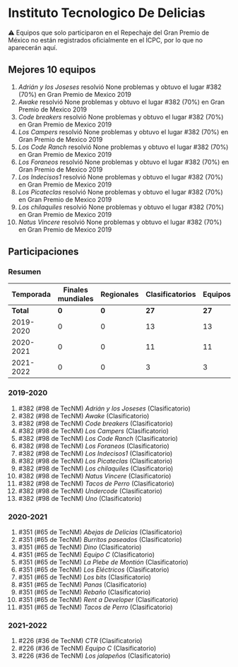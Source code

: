 # Instituto Tecnologico De Delicias

:warning: Equipos que solo participaron en el Repechaje del Gran Premio de México no están registrados oficialmente en el ICPC, por lo que no aparecerán aquí.

## Mejores 10 equipos

1. _Adrián y los Joseses_ resolvió None problemas y obtuvo el lugar #382 (70%) en Gran Premio de Mexico 2019
1. _Awake_ resolvió None problemas y obtuvo el lugar #382 (70%) en Gran Premio de Mexico 2019
1. _Code breakers_ resolvió None problemas y obtuvo el lugar #382 (70%) en Gran Premio de Mexico 2019
1. _Los Campers_ resolvió None problemas y obtuvo el lugar #382 (70%) en Gran Premio de Mexico 2019
1. _Los Code Ranch_ resolvió None problemas y obtuvo el lugar #382 (70%) en Gran Premio de Mexico 2019
1. _Los Foraneos_ resolvió None problemas y obtuvo el lugar #382 (70%) en Gran Premio de Mexico 2019
1. _Los Indecisos1_ resolvió None problemas y obtuvo el lugar #382 (70%) en Gran Premio de Mexico 2019
1. _Los Picateclas_ resolvió None problemas y obtuvo el lugar #382 (70%) en Gran Premio de Mexico 2019
1. _Los chilaquiles_ resolvió None problemas y obtuvo el lugar #382 (70%) en Gran Premio de Mexico 2019
1. _Natus Vincere_ resolvió None problemas y obtuvo el lugar #382 (70%) en Gran Premio de Mexico 2019

## Participaciones

### Resumen

| Temporada | Finales mundiales | Regionales | Clasificatorios | Equipos |
| --- | --- | --- | --- | --- |
| **Total** | **0** | **0** | **27** | **27** |
| 2019-2020 | 0 | 0 | 13 | 13 |
| 2020-2021 | 0 | 0 | 11 | 11 |
| 2021-2022 | 0 | 0 | 3 | 3 |

### 2019-2020

1. #382 (#98 de TecNM) _Adrián y los Joseses_ (Clasificatorio)
1. #382 (#98 de TecNM) _Awake_ (Clasificatorio)
1. #382 (#98 de TecNM) _Code breakers_ (Clasificatorio)
1. #382 (#98 de TecNM) _Los Campers_ (Clasificatorio)
1. #382 (#98 de TecNM) _Los Code Ranch_ (Clasificatorio)
1. #382 (#98 de TecNM) _Los Foraneos_ (Clasificatorio)
1. #382 (#98 de TecNM) _Los Indecisos1_ (Clasificatorio)
1. #382 (#98 de TecNM) _Los Picateclas_ (Clasificatorio)
1. #382 (#98 de TecNM) _Los chilaquiles_ (Clasificatorio)
1. #382 (#98 de TecNM) _Natus Vincere_ (Clasificatorio)
1. #382 (#98 de TecNM) _Tacos de Perro_ (Clasificatorio)
1. #382 (#98 de TecNM) _Undercode_ (Clasificatorio)
1. #382 (#98 de TecNM) _Uno_ (Clasificatorio)

### 2020-2021

1. #351 (#65 de TecNM) _Abejas de Delicias_ (Clasificatorio)
1. #351 (#65 de TecNM) _Burritos paseados_ (Clasificatorio)
1. #351 (#65 de TecNM) _Dino_ (Clasificatorio)
1. #351 (#65 de TecNM) _Equipo C_ (Clasificatorio)
1. #351 (#65 de TecNM) _La Plebe de Montión_ (Clasificatorio)
1. #351 (#65 de TecNM) _Los Eléctricos_ (Clasificatorio)
1. #351 (#65 de TecNM) _Los bits_ (Clasificatorio)
1. #351 (#65 de TecNM) _Panas_ (Clasificatorio)
1. #351 (#65 de TecNM) _Rebaño_ (Clasificatorio)
1. #351 (#65 de TecNM) _Rent a Developer_ (Clasificatorio)
1. #351 (#65 de TecNM) _Tacos de Perro_ (Clasificatorio)

### 2021-2022

1. #226 (#36 de TecNM) _CTR_ (Clasificatorio)
1. #226 (#36 de TecNM) _Equipo C_ (Clasificatorio)
1. #226 (#36 de TecNM) _Los jalapeños_ (Clasificatorio)



